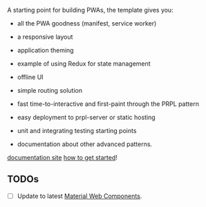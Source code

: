 A starting point for building PWAs, the template gives you:
- all the PWA goodness (manifest, service worker)
- a responsive layout
- application theming
- example of using Redux for state management
- offline UI

- simple routing solution
- fast time-to-interactive and first-paint through the PRPL pattern
- easy deployment to prpl-server or static hosting
- unit and integrating testing starting points
- documentation about other advanced patterns.


[documentation site](https://pwa-starter-kit.polymer-project.org/)
[how to get started](https://pwa-starter-kit.polymer-project.org/setup)!

## TODOs
- [ ] Update to latest [Material Web Components](https://github.com/material-components/material-components-web-components).
